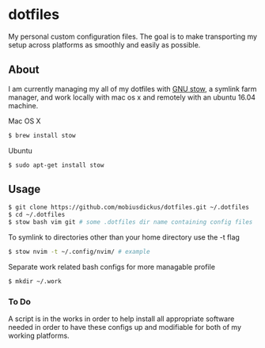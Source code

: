 # dotfiles

My personal custom configuration files.
The goal is to make transporting my setup across platforms as smoothly and easily as possible. 

## About

I am currently managing my all of my dotfiles with [GNU stow](https://www.gnu.org/software/stow/),
a symlink farm manager, and work locally with mac os x and remotely with an ubuntu 16.04 machine.

Mac OS X
```bash
$ brew install stow
```

Ubuntu
```
$ sudo apt-get install stow
```

## Usage

```bash
$ git clone https://github.com/mobiusdickus/dotfiles.git ~/.dotfiles
$ cd ~/.dotfiles
$ stow bash vim git # some .dotfiles dir name containing config files
```

To symlink to directories other than your home directory use the -t flag

```bash
$ stow nvim -t ~/.config/nvim/ # example
```

Separate work related bash configs for more managable profile
```bash
$ mkdir ~/.work
```

### To Do

A script is in the works in order to help install all appropriate software needed in order to have these configs up and modifiable for both of my working platforms.
